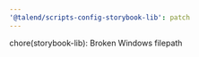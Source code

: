 ```yaml
---
'@talend/scripts-config-storybook-lib': patch
---
```


chore(storybook-lib): Broken Windows filepath
